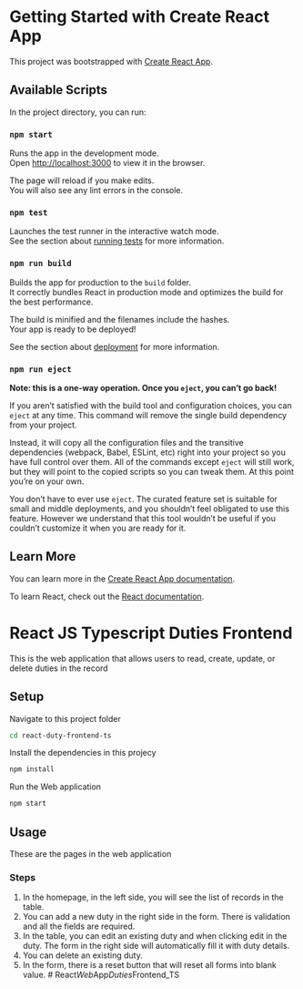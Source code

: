 # Getting Started with Create React App

This project was bootstrapped with [Create React App](https://github.com/facebook/create-react-app).

## Available Scripts

In the project directory, you can run:

### `npm start`

Runs the app in the development mode.\
Open [http://localhost:3000](http://localhost:3000) to view it in the browser.

The page will reload if you make edits.\
You will also see any lint errors in the console.

### `npm test`

Launches the test runner in the interactive watch mode.\
See the section about [running tests](https://facebook.github.io/create-react-app/docs/running-tests) for more information.

### `npm run build`

Builds the app for production to the `build` folder.\
It correctly bundles React in production mode and optimizes the build for the best performance.

The build is minified and the filenames include the hashes.\
Your app is ready to be deployed!

See the section about [deployment](https://facebook.github.io/create-react-app/docs/deployment) for more information.

### `npm run eject`

**Note: this is a one-way operation. Once you `eject`, you can’t go back!**

If you aren’t satisfied with the build tool and configuration choices, you can `eject` at any time. This command will remove the single build dependency from your project.

Instead, it will copy all the configuration files and the transitive dependencies (webpack, Babel, ESLint, etc) right into your project so you have full control over them. All of the commands except `eject` will still work, but they will point to the copied scripts so you can tweak them. At this point you’re on your own.

You don’t have to ever use `eject`. The curated feature set is suitable for small and middle deployments, and you shouldn’t feel obligated to use this feature. However we understand that this tool wouldn’t be useful if you couldn’t customize it when you are ready for it.

## Learn More

You can learn more in the [Create React App documentation](https://facebook.github.io/create-react-app/docs/getting-started).

To learn React, check out the [React documentation](https://reactjs.org/).

# React JS Typescript Duties Frontend

This is the web application that allows users to read, create, update, or delete duties in the record

## Setup

Navigate to this project folder

```bash
cd react-duty-frontend-ts
```

Install the dependencies in this projecy

```bash
npm install
```

Run the Web application

```bash
npm start
```

## Usage

These are the pages in the web application

### Steps

1. In the homepage, in the left side, you will see the list of records in the table.
2. You can add a new duty in the right side in the form. There is validation and all the fields are required.
3. In the table, you can edit an existing duty and when clicking edit in the duty. The form in the right side will automatically fill it with duty details.
4. You can delete an existing duty.
5. In the form, there is a reset button that will reset all forms into blank value.
#   R e a c t _ W e b _ A p p _ D u t i e s _ F r o n t e n d _ T S  
 